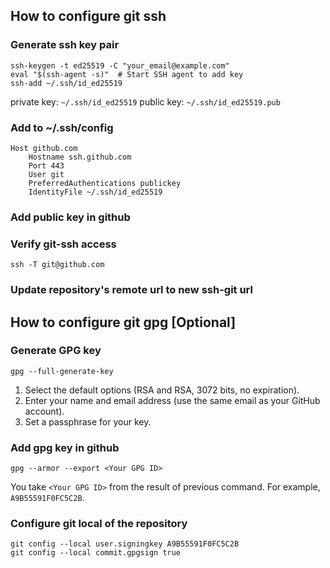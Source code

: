 ## How to configure git ssh
### Generate ssh key pair
```shell
ssh-keygen -t ed25519 -C "your_email@example.com"
eval "$(ssh-agent -s)"  # Start SSH agent to add key
ssh-add ~/.ssh/id_ed25519
```
private key: `~/.ssh/id_ed25519`
public key: `~/.ssh/id_ed25519.pub`

### Add to ~/.ssh/config

```text
Host github.com
    Hostname ssh.github.com
    Port 443
    User git
    PreferredAuthentications publickey
    IdentityFile ~/.ssh/id_ed25519
```

### Add public key in github
### Verify git-ssh access
```shell
ssh -T git@github.com
```
### Update repository's remote url to new ssh-git url

## How to configure git gpg [Optional]
### Generate GPG key
```shell
gpg --full-generate-key
```

1. Select the default options (RSA and RSA, 3072 bits, no expiration).
2. Enter your name and email address (use the same email as your GitHub account).
3. Set a passphrase for your key.

### Add gpg key in github
```shell
gpg --armor --export <Your GPG ID>
```
You take `<Your GPG ID>` from the result of previous command. For example, `A9B55591F0FC5C2B`.

### Configure git local of the repository

```shell
git config --local user.signingkey A9B55591F0FC5C2B
git config --local commit.gpgsign true
```
